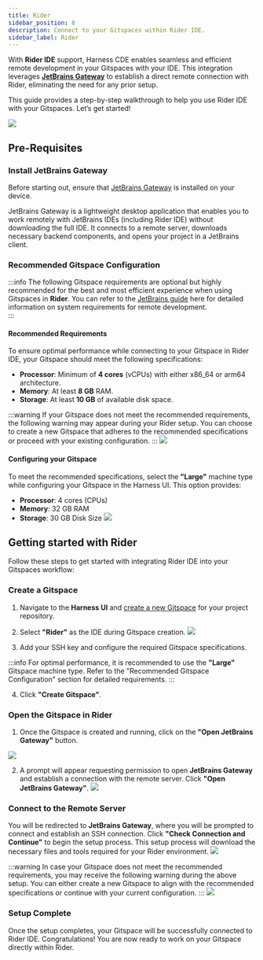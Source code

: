 ```yaml
---
title: Rider
sidebar_position: 8
description: Connect to your Gitspaces within Rider IDE.
sidebar_label: Rider
---
```


With **Rider IDE** support, Harness CDE enables seamless and efficient remote development in your Gitspaces with your IDE. This integration leverages **[JetBrains Gateway](https://www.jetbrains.com/remote-development/gateway/)** to establish a direct remote connection with Rider, eliminating the need for any prior setup.

This guide provides a step-by-step walkthrough to help you use Rider IDE with your Gitspaces. Let’s get started!

![](./static/open-rider-2.png)

## Pre-Requisites
### Install JetBrains Gateway

Before starting out, ensure that [JetBrains Gateway](https://www.jetbrains.com/remote-development/gateway/) is installed on your device. 

JetBrains Gateway is a lightweight desktop application that enables you to work remotely with JetBrains IDEs (including Rider IDE) without downloading the full IDE. It connects to a remote server, downloads necessary backend components, and opens your project in a JetBrains client.

### Recommended Gitspace Configuration
:::info
The following Gitspace requirements are optional but highly recommended for the best and most efficient experience when using Gitspaces in **Rider**. You can refer to the [JetBrains guide](https://www.jetbrains.com/help/idea/prerequisites.html) here for detailed information on system requirements for remote development.  
:::

#### Recommended Requirements
To ensure optimal performance while connecting to your Gitspace in Rider IDE, your Gitspace should meet the following specifications:
- **Processor**: Minimum of **4 cores** (vCPUs) with either x86_64 or arm64 architecture.
- **Memory**: At least **8 GB** RAM.
- **Storage**: At least **10 GB** of available disk space.

:::warning
If your Gitspace does not meet the recommended requirements, the following warning may appear during your Rider setup. You can choose to create a new Gitspace that adheres to the recommended specifications or proceed with your existing configuration.
:::
![](./static/warning-intellij.jpg)

#### Configuring your Gitspace
To meet the recommended specifications, select the **"Large"** machine type while configuring your Gitspace in the Harness UI. This option provides:  
- **Processor**: 4 cores (CPUs)  
- **Memory**: 32 GB RAM
- **Storage**: 30 GB Disk Size
![](./static/gitspace-requirements-latest.png)

## Getting started with Rider
Follow these steps to get started with integrating Rider IDE into your Gitspaces workflow:  
### Create a Gitspace
1. Navigate to the **Harness UI** and [create a new Gitspace](/docs/cloud-development-environments/introduction/quickstart-tutorial) for your project repository.
2. Select **"Rider"** as the IDE during Gitspace creation.
![](./static/create-rider.png)

3. Add your SSH key and configure the required Gitspace specifications.

:::info
For optimal performance, it is recommended to use the **"Large"** Gitspace machine type. Refer to the "Recommended Gitspace Configuration" section for detailed requirements.
:::

4. Click **"Create Gitspace"**.

### Open the Gitspace in Rider 
1. Once the Gitspace is created and running, click on the **"Open JetBrains Gateway"** button.

![](./static/open-rider.png)

2. A prompt will appear requesting permission to open **JetBrains Gateway** and establish a connection with the remote server. Click **"Open JetBrains Gateway"**.
![](./static/jetbrains-gateway-permissions.png)

### Connect to the Remote Server
You will be redirected to **JetBrains Gateway**, where you will be prompted to connect and establish an SSH connection. Click **"Check Connection and Continue"** to begin the setup process. This setup process will download the necessary files and tools required for your Rider environment.
![](./static/connect-to-ssh.png)

:::warning
In case your Gitspace does not meet the recommended requirements, you may receive the following warning during the above setup. You can either create a new Gitspace to align with the recommended specifications or continue with your current configuration.
:::
![](./static/warning-intellij.jpg)

### Setup Complete
Once the setup completes, your Gitspace will be successfully connected to Rider IDE. Congratulations! You are now ready to work on your Gitspace directly within Rider.


